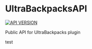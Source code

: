 # UltraBackpacksAPI
[![API VERSION](https://jitpack.io/v/Drawethree/UltraBackpacksAPI.svg)](https://jitpack.io/#Drawethree/UltraBackpacksAPI)

Public API for UltraBackpacks plugin

test
